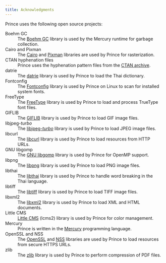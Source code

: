 ```yaml
---
title: Acknowledgments
---
```


Prince uses the following open source projects:

<dl>

<dt id="boehmgc">Boehm GC</dt>
<dd>
The <a href="http://www.hboehm.info/gc/">Boehm GC</a>
library is used by the Mercury runtime for garbage collection.
</dd>

<dt id="cairo-pixman">Cairo and Pixman</dt>
<dd>
The <a href="http://www.cairographics.org/">Cairo</a>
and <a href="http://www.pixman.org/">Pixman</a>
libraries are used by Prince for rasterization.
</dd>

<dt id="ctan-hyph">CTAN hyphenation files</dt>
<dd>
Prince uses the
hyphenation pattern files from the
<a href="http://tug.ctan.org/tex-archive/language/hyph-utf8/tex/generic/hyph-utf8/patterns/txt/">CTAN archive</a>.
</dd>

<dt id="datrie">datrie</dt>
<dd>
The <a href="http://linux.thai.net/projects/datrie">datrie</a>
library is used by Prince to load the Thai dictionary.
</dd>

<dt id="fontconfig">Fontconfig</dt>
<dd>
The <a href="http://www.fontconfig.org/">Fontconfig</a>
library is used by Prince on Linux to scan for installed system fonts.
</dd>

<dt id="freetype">FreeType</dt>
<dd>
The <a href="http://freetype.org/">FreeType</a>
library is used by Prince to load and process TrueType font files.
</dd>

<dt id="giflib">GIFLIB</dt>
<dd>
The <a href="http://giflib.sourceforge.net/">GIFLIB</a>
library is used by Prince to load GIF image files.
</dd>

<dt id="jpeglib">libjpeg<i>-turbo</i></dt>
<dd>
The <a href="https://libjpeg-turbo.org/">libjpeg<i>-turbo</i></a>
library is used by Prince to load JPEG image files.
</dd>

<dt id="libcurl">libcurl</dt>
<dd>
The <a href="http://curl.haxx.se/">libcurl</a>
library is used by Prince to load resources from HTTP URLs.
</dd>

<dt id="libgomp">GNU libgomp</dt>
<dd>
The <a href="https://gcc.gnu.org/onlinedocs/libgomp/">GNU libgomp</a>
library is used by Prince for OpenMP support.
</dd>

<dt id="libpng">libpng</dt>
<dd>
The <a href="http://libpng.org/pub/png/libpng.html">libpng</a>
library is used by Prince to load PNG image files.
</dd>

<dt id="libthai">libthai</dt>
<dd>
The <a href="http://linux.thai.net/projects/libthai">libthai</a>
library is used by Prince to handle word breaking in the Thai language.
</dd>

<dt id="libtiff">libtiff</dt>
<dd>
The <a href="http://www.libtiff.org/">libtiff</a>
library is used by Prince to load TIFF image files.
</dd>

<dt id="libxml2">libxml2</dt>
<dd>
The <a href="http://xmlsoft.org/">libxml2</a>
library is used by Prince to load XML and HTML documents.
</dd>

<dt id="littlecms">Little CMS</dt>
<dd>
<a href="http://www.littlecms.com/">Little CMS</a> (lcms2)
library is used by Prince for color management.
</dd>

<dt id="mercury">Mercury</dt>
<dd>
Prince is written in the
<a href="http://mercurylang.org">Mercury</a>
programming language.
</dd>

<dt id="openssl-nss">OpenSSL and NSS</dt>
<dd>
The <a href="http://www.openssl.org/">OpenSSL</a> and
<a href="https://developer.mozilla.org/en-US/docs/Mozilla/Projects/NSS">NSS</a>
libraries are used by Prince to load resources from secure HTTPS URLs.
</dd>

<dt id="zlib">zlib</dt>
<dd>
The <a href="http://www.zlib.net/">zlib</a>
library is used by Prince to perform compression of PDF files.
</dd>

</dl>
